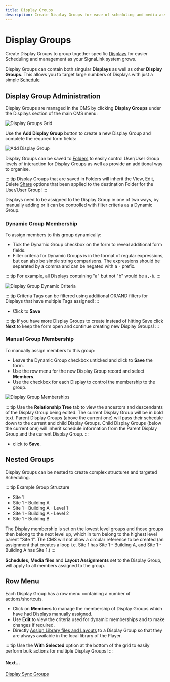 ```yaml
---
title: Display Groups
description: Create Display Groups for ease of scheduling and media assignment
---
```


# Display Groups

Create Display Groups to group together specific [Displays](/guide/displays) for easier Scheduling and management as your SignaLink system grows.

Display Groups can contain both singular **Displays** as well as other **Display Groups**. This allows you to target large numbers of Displays with just a simple [Schedule](/guide/scheduling/events)

## Display Group Administration

Display Groups are managed in the CMS by clicking **Display Groups** under the Displays section of the main CMS menu:

![Display Groups Grid](/img/v4_displays_groups_grid.png)

Use the **Add Display Group** button to create a new Display Group and complete the required form fields:

![Add Display Group](/img/v4_displays_groups_add.png)

Display Groups can be saved to [Folders](/guide/tour/folders) to easily control User/User Group levels of interaction for Display Groups as well as provide an additional way to organise.

::: tip
Display Groups that are saved in Folders will inherit the View, Edit, Delete [Share](/guide/users/features-and-sharing#content-share) options that been applied to the destination Folder for the User/User Group!
:::

Displays need to be assigned to the Display Group in one of two ways, by manually adding or it can be controlled with filter criteria as a Dynamic Group.

### Dynamic Group Membership

To assign members to this group dynamically:

- Tick the Dynamic Group checkbox on the form to reveal additional form fields.
- Filter criteria for Dynamic Groups is in the format of regular expressions, but can also be simple string comparisons. The expressions should be separated by a comma and can be negated with a `-` prefix.

::: tip
For example, all Displays containing "a" but not "b" would be `a,-b`.
:::

![Display Group Dynamic Criteria](/img/v4_displays_group_dynamic.png)

::: tip
Criteria Tags can be filtered using additional OR/AND filters for Displays that have multiple Tags assigned!
:::

- Click to **Save** 

::: tip
If you have more Display Groups to create instead of hitting Save click **Next** to keep the form open and continue creating new Display Groups!
:::

### Manual Group Membership

To manually assign members to this group:

- Leave the Dynamic Group checkbox unticked and click to **Save** the form.
- Use the row menu for the new Display Group record and select **Members**.
- Use the checkbox for each Display to control the membership to the group.

![Display Group Memberships](/img/v4_displays_groups_memberships.png)

::: tip
Use the **Relationship Tree** tab to view the ancestors and descendants of the Display Group being edited. The current Display Group will be in bold text. Parent Display Groups (above the current one) will pass their schedule down to the current and child Display Groups. Child Display Groups (below the current one) will inherit schedule information from the Parent Display Group and the current Display Group.
:::

- click to **Save**.

## Nested Groups

Display Groups can be nested to create complex structures and targeted Scheduling.

::: tip
Example Group Structure

- Site 1
- Site 1 - Building A
- Site 1 - Building A - Level 1
- Site 1 - Building A - Level 2
- Site 1 - Building B

The Display membership is set on the lowest level groups and those groups then belong to the next level up, which in turn belong to the highest level parent "Site 1".
The CMS will not allow a circular reference to be created (an assignment that creates a loop i.e. Site 1 has Site 1 - Building A, and Site 1 - Building A has Site 1.)
:::

**Schedules**, **Media files** and **Layout Assignments** set to the Display Group, will apply to all members assigned to the group.

## Row Menu

Each Display Group has a row menu containing a number of actions/shortcuts.

- Click on **Members** to manage the membership of Display Groups which have had Displays manually assigned.
- Use **Edit** to view the criteria used for dynamic memberships and to make changes if required.
- Directly [Assign Library files and Layouts](/guide/displays#assign-files--layouts) to a Display Group so that they are always available in the local library of the Player.

::: tip
Use the **With Selected** option at the bottom of the grid to easily perform bulk actions for multiple Display Groups!
:::

#### Next...

[Display Sync Groups](/guide/displays/sync-groups) 